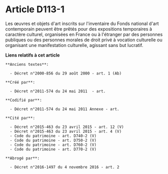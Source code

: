 # Article D113-1

Les œuvres et objets d'art inscrits sur l'inventaire du Fonds national d'art contemporain peuvent être prêtés pour des
expositions temporaires à caractère culturel, organisées en France ou à l'étranger par des personnes publiques ou des
personnes morales de droit privé à vocation culturelle ou organisant une manifestation culturelle, agissant sans but
lucratif.

**Liens relatifs à cet article**

	**Anciens textes**:

	  - Décret n°2000-856 du 29 août 2000 - art. 1 (Ab)

	**Créé par**:

	  - Décret n°2011-574 du 24 mai 2011  - art.

	**Codifié par**:

	  - Décret n°2011-574 du 24 mai 2011 Annexe - art.

	**Cité par**:

	  - Décret n°2015-463 du 23 avril 2015 - art. 12 (V)
	  - Décret n°2015-463 du 23 avril 2015 - art. 4 (V)
	  - Code du patrimoine - art. D740-2 (V)
	  - Code du patrimoine - art. D750-2 (V)
	  - Code du patrimoine - art. D760-2 (V)
	  - Code du patrimoine - art. D770-2 (V)

	**Abrogé par**:

	  - Décret n°2016-1497 du 4 novembre 2016 - art. 2
